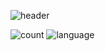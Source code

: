 ![header](https://capsule-render.vercel.app/api?type=slice&color=timeAuto&height=300&section=header&text=I\'m%20DesnLee&desc=haha&animation=fadeIn)

![count](https://github-readme-stats.vercel.app/api?username=desnlee&theme=blue-green)
![language](https://github-readme-stats.vercel.app/api/top-langs/?username=desnlee&theme=blue-green)
